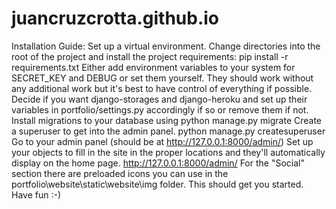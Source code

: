 # juancruzcrotta.github.io
Installation Guide:
Set up a virtual environment.
Change directories into the root of the project and install the project requirements: pip install -r requirements.txt
Either add environment variables to your system for SECRET_KEY and DEBUG or set them yourself. They should work without any additional work but it's best to have control of everything if possible.
Decide if you want django-storages and django-heroku and set up their variables in portfolio/settings.py accordingly if so or remove them if not.
Install migrations to your database using python manage.py migrate
Create a superuser to get into the admin panel. python manage.py createsuperuser
Go to your admin panel (should be at http://127.0.0.1:8000/admin/)
Set up your objects to fill in the site in the proper locations and they'll automatically display on the home page. http://127.0.0.1:8000/admin/
For the "Social" section there are preloaded icons you can use in the portfolio\website\static\website\img folder. This should get you started.
Have fun :-)
